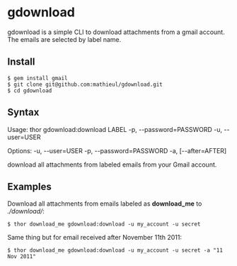# gdownload #

gdownload is a simple CLI to download attachments from a gmail account.
The emails are selected by label name.

## Install ##

    $ gem install gmail
    $ git clone git@github.com:mathieul/gdownload.git
    $ cd gdownload

## Syntax ##

Usage:
  thor gdownload:download LABEL -p, --password=PASSWORD -u, --user=USER

Options:
  -u, --user=USER
  -p, --password=PASSWORD
  -a, [--after=AFTER]

download all attachments from labeled emails from your Gmail account.

## Examples ##

Download all attachments from emails labeled as **download\_me** to *./download/*:

    $ thor download_me gdownload:download -u my_account -u secret

Same thing but for email received after November 11th 2011:

    $ thor download_me gdownload:download -u my_account -u secret -a "11 Nov 2011"

